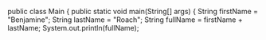 public class Main {
  public static void main(String[] args) {
    String firstName = "Benjamine";
    String lastName = "Roach";
    String fullName = firstName + lastName;
    System.out.println(fullName);  
